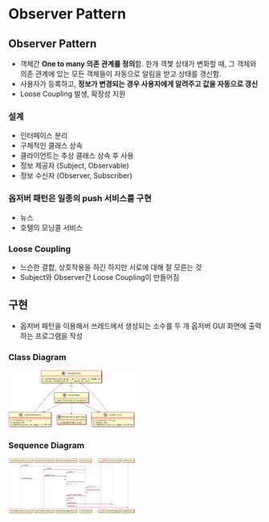 # Observer Pattern

## Observer Pattern

- 객체간 **One to many 의존 관계를 정의**함. 한개 객쳋 상태가 변화할 때, 그 객체와 의존 관계에 있는 모든 객체들이 자동으로 알림을 받고 상태를 갱신함.  
- 사용자가 등록하고, **정보가 변경되는 경우 사용자에게 알려주고 값을 자동으로 갱신**  
- Loose Coupling 발생, 확장성 지원  

### 설계  
- 인터페이스 분리  
- 구체적인 클래스 상속  
- 클라이언트는 추상 클래스 상속 후 사용  
- 정보 제공자 (Subject, Observable)  
- 정보 수신자 (Observer, Subscriber)  

### 옵저버 패턴은 일종의 push 서비스를 구현  
- 뉴스  
- 호텔의 모닝콜 서비스  

### Loose Coupling  
- 느슨한 결합, 상호작용을 하긴 하지만 서로에 대해 잘 모른는 것  
- Subject와 Observer간 Loose Coupling이 만들어짐  
 
## 구현
- 옵저버 패턴을 이용해서 쓰레드에서 생성되는 소수를 두 개 옵저버 GUI 화면에 출력하는 프로그램을 작성  

### Class Diagram

<img src="/Design Pattern/Capture/10.png" width="50%" height="50%">

### Sequence Diagram  

<img src="/Design Pattern/Capture/11.png" width="50%" height="50%">


